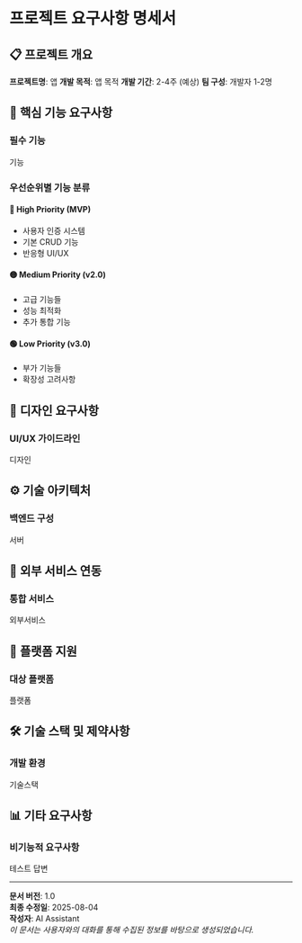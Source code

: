 # 프로젝트 요구사항 명세서

## 📋 프로젝트 개요
**프로젝트명**: 앱
**개발 목적**: 앱 목적
**개발 기간**: 2-4주 (예상)
**팀 구성**: 개발자 1-2명

## 🎯 핵심 기능 요구사항
### 필수 기능
기능

### 우선순위별 기능 분류
#### 🔴 High Priority (MVP)
- 사용자 인증 시스템
- 기본 CRUD 기능
- 반응형 UI/UX

#### 🟡 Medium Priority (v2.0)
- 고급 기능들
- 성능 최적화
- 추가 통합 기능

#### 🟢 Low Priority (v3.0)
- 부가 기능들
- 확장성 고려사항

## 🎨 디자인 요구사항
### UI/UX 가이드라인
디자인

## ⚙️ 기술 아키텍처
### 백엔드 구성
서버

## 🔗 외부 서비스 연동
### 통합 서비스
외부서비스

## 📱 플랫폼 지원
### 대상 플랫폼
플랫폼

## 🛠️ 기술 스택 및 제약사항
### 개발 환경
기술스택

## 📊 기타 요구사항
### 비기능적 요구사항
테스트 답변

---
**문서 버전**: 1.0  
**최종 수정일**: 2025-08-04  
**작성자**: AI Assistant  
*이 문서는 사용자와의 대화를 통해 수집된 정보를 바탕으로 생성되었습니다.*